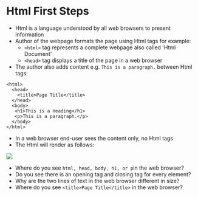 # Html First Steps

* Html is a language understood by all web browsers to present information
* Author of the webpage formats the page using Html tags for example:
  * `<html>` tag represents a complete webpage also called 'Html Document'
  * `<head>` tag displays a title of the page in a web browser
* The author also adds content e.g. `This is a paragraph.` between Html tags:

```text
<html>
  <head>
    <title>Page Title</title>
  </head>
  <body>
   <h1>This is a Heading</h1>
   <p>This is a paragraph.</p>
  </body>
</html>
```

* In a web browser end-user sees the content only, no Html tags
* The Html will render as follows:

![](../.gitbook/assets/html.png)

* Where do you see `html, head, body, h1, or p`in the web browser?
* Do you see there is an opening tag and closing tag for every element?
* Why are the two lines of text in the web browser different in size?
* Where do you see `<title>Page Title</title>` in the web browser?

